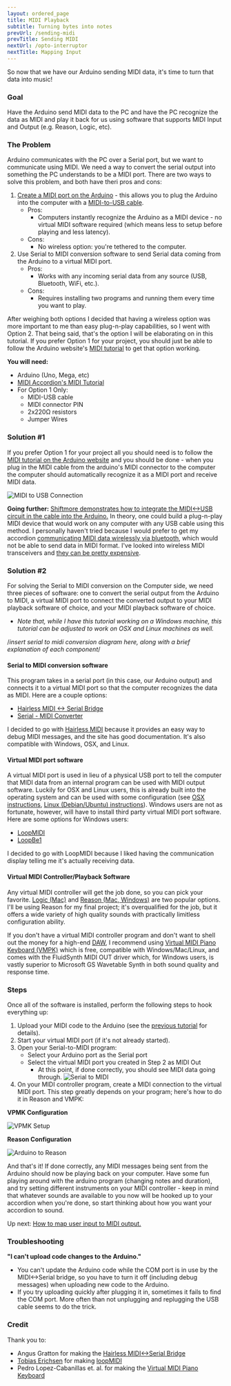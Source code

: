 ```yaml
---
layout: ordered_page
title: MIDI Playback
subtitle: Turning bytes into notes
prevUrl: /sending-midi
prevTitle: Sending MIDI
nextUrl: /opto-interruptor
nextTitle: Mapping Input
---
```


So now that we have our Arduino sending MIDI data, it's time to turn that data into music!

### Goal

Have the Arduino send MIDI data to the PC and have the PC recognize the data as MIDI and play it back for us using software that supports MIDI Input and Output (e.g. Reason, Logic, etc).

### The Problem

Arduino communicates with the PC over a Serial port, but we want to communicate using MIDI.  We need a way to convert the serial output into something the PC understands to be a MIDI port.  There are two ways to solve this problem, and both have theri pros and cons:

1. [Create a MIDI port on the Arduino](https://www.arduino.cc/en/Tutorial/Midi) - this allows you to plug the Arduino into the computer with a [MIDI-to-USB cable](https://www.amazon.com/USB-MIDI-Converter-Keyboard-Window/dp/B0047AVN3M).
    - Pros:
	    - Computers instantly recognize the Arduino as a MIDI device - no virtual MIDI software required (which means less to setup before playing and less latency).
	- Cons:
	    - No wireless option: you're tethered to the computer.
2. Use Serial to MIDI conversion software to send Serial data coming from the Arduino to a virtual MIDI port.
    - Pros:
	    - Works with any incoming serial data from any source (USB, Bluetooth, WiFi, etc.).
	- Cons:
	    - Requires installing two programs and running them every time you want to play.

After weighing both options I decided that having a wireless option was more important to me than easy plug-n-play capabilities, so I went with Option 2.  That being said, that's the option I will be elaborating on in this tutorial.  If you prefer Option 1 for your project, you should just be able to follow the Arduino website's [MIDI tutorial](https://www.arduino.cc/en/Tutorial/Midi) to get that option working.

**You will need:**

- Arduino (Uno, Mega, etc)
- [MIDI Accordion's MIDI Tutorial](https://github.com/bvavra/MIDI_Accordion/tree/master/Prototypes/MIDI_Tutorial)
- For Option 1 Only:
    - MIDI-USB cable
    - MIDI connector PIN
    - 2x220Ω resistors
    - Jumper Wires

### Solution #1

If you prefer Option 1 for your project all you should need is to follow the [MIDI tutorial on the Arduino website](https://www.arduino.cc/en/Tutorial/Midi) and you should be done - when you plug in the MIDI cable from the arduino's MIDI connector to the computer the computer should automatically recognize it as a MIDI port and receive MIDI data.

![MIDI to USB Connection](https://raw.githubusercontent.com/bvavra/MIDI_Accordion/gh-pages/img/midi/midi_to_usb_connection.jpg)

**Going further:** [Shiftmore demonstrates how to integrate the MIDI<->USB circuit in the cable into the Arduino.](http://shiftmore.blogspot.com/2010/01/quick-and-dirty-arduino-midi-over-usb.html)  In theory, one could build a plug-n-play MIDI device that would work on any computer with any USB cable using this method.  I personally haven't tried because I would prefer to get my accordion [communicating MIDI data wirelessly via bluetooth](bluetooth), which would not be able to send data in MIDI format.  I've looked into wireless MIDI transceivers and [they can be pretty expensive](https://www.google.com/webhp?sourceid=chrome-instant&ion=1&espv=2&ie=UTF-8#tbm=shop&q=wireless+midi+to+usb+transceiver).

### Solution #2

For solving the Serial to MIDI conversion on the Computer side, we need three pieces of software: one to convert the serial output from the Arduino to MIDI, a virtual MIDI port to connect the converted output to your MIDI playback software of choice, and your MIDI playback software of choice.  

- *Note that, while I have this tutorial working on a Windows machine, this tutorial can be adjusted to work on OSX and Linux machines as well.*

/*insert serial to midi conversion diagram here, along with a brief explanation of each component*/

#### Serial to MIDI conversion software

This program takes in a serial port (in this case, our Arduino output) and connects it to a virtual MIDI port so that the computer recognizes the data as MIDI.  Here are a couple options:

- [Hairless MIDI <-> Serial Bridge](http://projectgus.github.io/hairless-midiserial/)
- [Serial - MIDI Converter](http://spikenzielabs.com/SpikenzieLabs/Serial_MIDI.html)

I decided to go with [Hairless MIDI](http://projectgus.github.io/hairless-midiserial/) because it provides an easy way to debug MIDI messages, and the site has good documentation.  It's also compatible with Windows, OSX, and Linux.

#### Virtual MIDI port software

A virtual MIDI port is used in lieu of a physical USB port to tell the computer that MIDI data from an internal program can be used with MIDI output software.  Luckily for OSX and Linux users, this is already built into the operating system and can be used with some configuration (see [OSX instructions](http://feelyoursound.com/setup-midi-os-x/), [Linux (Debian/Ubuntu) instructions](https://ubuntuforums.org/showthread.php?t=1445186)).  Windows users are not as fortunate, however, will have to install third party virtual MIDI port software.  Here are some options for Windows users:

- [LoopMIDI](http://www.tobias-erichsen.de/software/loopmidi.html)
- [LoopBe1](http://nerds.de/en/loopbe1.html)

I decided to go with LoopMIDI because I liked having the communication display telling me it's actually receiving data.

#### Virtual MIDI Controller/Playback Software

Any virtual MIDI controller will get the job done, so you can pick your favorite.  [Logic (Mac)](http://www.apple.com/logic-pro/) and [Reason (Mac, Windows)](https://www.propellerheads.se/reason) are two popular options.  I'll be using Reason for my final project; it's overqualified for the job, but it offers a wide variety of high quality sounds with practically limitless configuration ability.

If you don't have a virtual MIDI controller program and don't want to shell out the money for a high-end [DAW](https://en.wikipedia.org/wiki/Digital_audio_workstation), I recommend using [Virtual MIDI Piano Keyboard (VMPK)](http://vmpk.sourceforge.net/) which is free, compatible with Windows/Mac/Linux, and comes with the FluidSynth MIDI OUT driver which, for Windows users, is vastly superior to Microsoft GS Wavetable Synth in both sound quality and response time.

### Steps

Once all of the software is installed, perform the following steps to hook everything up:

1. Upload your MIDI code to the Arduino (see the [previous tutorial](../sending-midi) for details).
2. Start your virtual MIDI port (if it's not already started).
3. Open your Serial-to-MIDI program:
    - Select your Arduino port as the Serial port
    - Select the virtual MIDI port you created in Step 2 as MIDI Out
        - At this point, if done correctly, you should see MIDI data going through. 
![Serial to MIDI](https://raw.githubusercontent.com/bvavra/MIDI_Accordion/gh-pages/img/midi/serial_to_midi.GIF)
4. On your MIDI controller program, create a MIDI connection to the virtual MIDI port.  This step greatly depends on your program; here's how to do it in Reason and VMPK: 

**VPMK Configuration**

![VPMK Setup](https://raw.githubusercontent.com/bvavra/MIDI_Accordion/gh-pages/img/midi/vmpk_2.JPG)

**Reason Configuration**

![Arduino to Reason](https://raw.githubusercontent.com/bvavra/MIDI_Accordion/gh-pages/img/midi/arduino_to_reason.GIF)

And that's it!  If done correctly, any MIDI messages being sent from the Arduino should now be playing back on your computer.  Have some fun playing around with the arduino program (changing notes and duration), and try setting different instruments on your MIDI controller - keep in mind that whatever sounds are available to you now will be hooked up to your accordion when you're done, so start thinking about how you want your accordion to sound.

Up next: [How to map user input to MIDI output.](../opto-interruptor)

### Troubleshooting

**"I can't upload code changes to the Arduino."**

- You can't update the Arduino code while the COM port is in use by the MIDI<->Serial bridge, so you have to turn it off (including debug messages) when uploading new code to the Arduino.
- If you try uploading quickly after plugging it in, sometimes it fails to find the COM port.  More often than not unplugging and replugging the USB cable seems to do the trick.

### Credit

Thank you to:

- Angus Gratton for making the [Hairless MIDI<->Serial Bridge](http://projectgus.github.io/hairless-midiserial/)
- [Tobias Erichsen](http://www.tobias-erichsen.de/) for making [loopMIDI](http://www.tobias-erichsen.de/software/loopmidi.html)
- Pedro Lopez-Cabanillas et. al. for making the [Virtual MIDI Piano Keyboard](http://vmpk.sourceforge.net/)